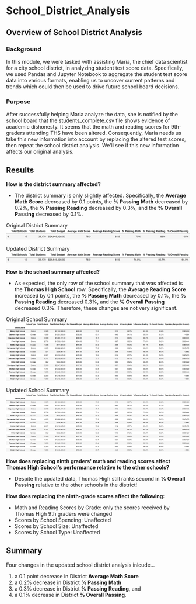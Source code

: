# School_District_Analysis

## Overview of School District Analysis

### Background
In this module, we were tasked with assisting Maria, the chief data scientist for a city school district, in analyzing student test score data. Specifically, we used Pandas and Jupyter Notebook to aggregate the student test score data into various formats, enabling us to uncover current patterns and trends which could then be used to drive future school board decisions.

### Purpose
After successfully helping Maria analyze the data, she is notified by the school board that the students_complete.csv file shows evidence of academic dishonesty. It seems that the math and reading scores for 9th-graders attending THS have been altered. Consequently, Maria needs us take this new information into account by replacing the altered test scores, then repeat the school district analysis. We'll see if this new information affects our original analysis. 

## Results

**How is the district summary affected?**

- The district summary is only slightly affected. Specifically, the **Average Math Score** decreased by 0.1 points, the **% Passing Math** decreased by 0.2%, the **% Passing Reading** decreased by 0.3%, and the **% Overall Passing** decreased by 0.1%.  

Original District Summary
![Original District Summary](https://github.com/dharlerjr/School_District_Analysis/blob/main/Resources/Images/01_Original_District_Summary.png)  

Updated District Summary
![Original District Summary](https://github.com/dharlerjr/School_District_Analysis/blob/main/Resources/Images/10_Updated_District_Summary.png)  

**How is the school summary affected?**

- As expected, the only row of the school summary that was affected is the **Thomas High School** row. Specifically, the **Average Reading Score** increased by 0.1 points, the **% Passing Math** decreased by 0.1%, the **% Passing Reading** decreased 0.3%, and the **% Overall Passing** decreased 0.3%. Therefore, these changes are not very significant.  

Original School Summary
![Original District Summary](https://github.com/dharlerjr/School_District_Analysis/blob/main/Resources/Images/02_Original_School_Summary.png)  

Updated School Summary
![Original District Summary](https://github.com/dharlerjr/School_District_Analysis/blob/main/Resources/Images/11_Updated_School_Summary.png)  

**How does replacing ninth graders' math and reading scores affect Thomas High School's performance relative to the other schools?**

- Despite the updated data, Thomas High still ranks second in **% Overall Passing** relative to the other schools in the district!

**How does replacing the ninth-grade scores affect the following:**

- Math and Reading Scores by Grade:     only the scores received by Thomas High 9th graders were changed
- Scores by School Spending:            Unaffected
- Scores by School Size:                Unaffected
- Scores by School Type:                Unaffected


## Summary
Four changes in the updated school district analysis inlcude...
1. a 0.1 point decrease in District **Average Math Score**
2. a 0.2% decrease in District **% Passing Math**
3. a 0.3% decrease in District **% Passing Reading**, and
4. a 0.1% decrease in District **% Overall Passing**.